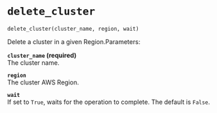 # `delete_cluster`<a name="pc-py-lib-api-cluster-delete"></a>

```
delete_cluster(cluster_name, region, wait)
```

Delete a cluster in a given Region\.Parameters:

**`cluster_name` \(required\)**  
The cluster name\.

**`region`**  
The cluster AWS Region\.

**`wait`**  
If set to `True`, waits for the operation to complete\. The default is `False`\.